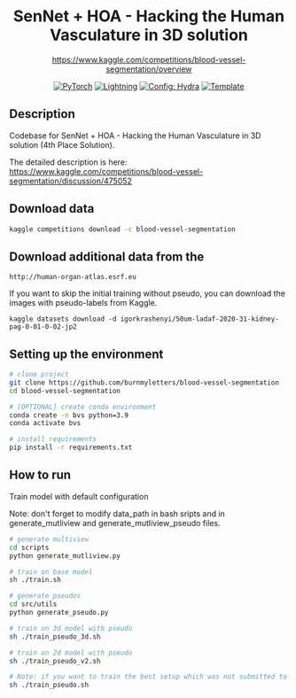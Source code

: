 <div align="center">

# SenNet + HOA - Hacking the Human Vasculature in 3D solution
https://www.kaggle.com/competitions/blood-vessel-segmentation/overview


<a href="https://pytorch.org/get-started/locally/"><img alt="PyTorch" src="https://img.shields.io/badge/PyTorch-ee4c2c?logo=pytorch&logoColor=white"></a>
<a href="https://pytorchlightning.ai/"><img alt="Lightning" src="https://img.shields.io/badge/-Lightning-792ee5?logo=pytorchlightning&logoColor=white"></a>
<a href="https://hydra.cc/"><img alt="Config: Hydra" src="https://img.shields.io/badge/Config-Hydra-89b8cd"></a>
<a href="https://github.com/ashleve/lightning-hydra-template"><img alt="Template" src="https://img.shields.io/badge/-Lightning--Hydra--Template-017F2F?style=flat&logo=github&labelColor=gray"></a><br>

</div>

## Description

Codebase for SenNet + HOA - Hacking the Human Vasculature in 3D solution (4th Place Solution).

The detailed description is here: https://www.kaggle.com/competitions/blood-vessel-segmentation/discussion/475052 

## Download data 
```bash
kaggle competitions download -c blood-vessel-segmentation
```

## Download additional data from the 
```
http://human-organ-atlas.esrf.eu
```

If you want to skip the initial training without pseudo, you can download the images with pseudo-labels from Kaggle.
```
kaggle datasets download -d igorkrashenyi/50um-ladaf-2020-31-kidney-pag-0-01-0-02-jp2
```

## Setting up the environment 

```bash
# clone project
git clone https://github.com/burnmyletters/blood-vessel-segmentation
cd blood-vessel-segmentation

# [OPTIONAL] create conda environment
conda create -n bvs python=3.9
conda activate bvs

# install requirements
pip install -r requirements.txt
```

## How to run

Train model with default configuration

Note: don't forget to modify data_path in bash sripts and in generate_mutliview and generate_mutliview_pseudo files.

```bash
# generate multiview
cd scripts
python generate_mutliview.py

# train on base model
sh ./train.sh

# generate pseudos
cd src/utils
python generate_pseudo.py

# train on 3d model with pseudo
sh ./train_pseudo_3d.sh

# train on 2d model with pseudo
sh ./train_pseudo_v2.sh

# Note: if you want to train the best setup which was not submitted to the cometition run 
sh ./train_pseudo.sh

```

